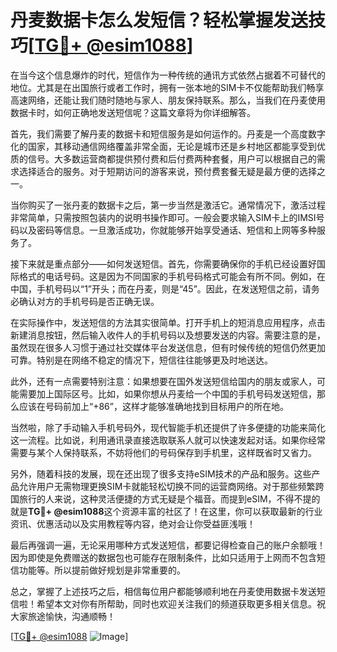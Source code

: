 # 丹麦数据卡怎么发短信？轻松掌握发送技巧[[TG💪+ @esim1088](https://t.me/s/esim1088)]

在当今这个信息爆炸的时代，短信作为一种传统的通讯方式依然占据着不可替代的地位。尤其是在出国旅行或者工作时，拥有一张本地的SIM卡不仅能帮助我们畅享高速网络，还能让我们随时随地与家人、朋友保持联系。那么，当我们在丹麦使用数据卡时，如何正确地发送短信呢？这篇文章将为你详细解答。

首先，我们需要了解丹麦的数据卡和短信服务是如何运作的。丹麦是一个高度数字化的国家，其移动通信网络覆盖非常全面，无论是城市还是乡村地区都能享受到优质的信号。大多数运营商都提供预付费和后付费两种套餐，用户可以根据自己的需求选择适合的服务。对于短期访问的游客来说，预付费套餐无疑是最方便的选择之一。

当你购买了一张丹麦的数据卡之后，第一步当然是激活它。通常情况下，激活过程非常简单，只需按照包装内的说明书操作即可。一般会要求输入SIM卡上的IMSI号码以及密码等信息。一旦激活成功，你就能够开始享受通话、短信和上网等多种服务了。

接下来就是重点部分——如何发送短信。首先，你需要确保你的手机已经设置好国际格式的电话号码。这是因为不同国家的手机号码格式可能会有所不同。例如，在中国，手机号码以“1”开头；而在丹麦，则是“45”。因此，在发送短信之前，请务必确认对方的手机号码是否正确无误。

在实际操作中，发送短信的方法其实很简单。打开手机上的短消息应用程序，点击新建消息按钮，然后输入收件人的手机号码以及想要发送的内容。需要注意的是，虽然现在很多人习惯于通过社交媒体平台发送信息，但有时候传统的短信仍然更加可靠。特别是在网络不稳定的情况下，短信往往能够更及时地送达。

此外，还有一点需要特别注意：如果想要在国外发送短信给国内的朋友或家人，可能需要加上国际区号。比如，如果你想从丹麦给一个中国的手机号码发送短信，那么应该在号码前加上“+86”，这样才能够准确地找到目标用户的所在地。

当然啦，除了手动输入手机号码外，现代智能手机还提供了许多便捷的功能来简化这一流程。比如说，利用通讯录直接选取联系人就可以快速发起对话。如果你经常需要与某个人保持联系，不妨将他们的号码保存到手机里，这样既省时又省力。

另外，随着科技的发展，现在还出现了很多支持eSIM技术的产品和服务。这些产品允许用户无需物理更换SIM卡就能轻松切换不同的运营商网络。对于那些频繁跨国旅行的人来说，这种灵活便捷的方式无疑是个福音。而提到eSIM，不得不提的就是**TG💪+ @esim1088**这个资源丰富的社区了！在这里，你可以获取最新的行业资讯、优惠活动以及实用教程等内容，绝对会让你受益匪浅哦！

最后再强调一遍，无论采用哪种方式发送短信，都要记得检查自己的账户余额哦！因为即使是免费赠送的数据包也可能存在限制条件，比如只适用于上网而不包含短信功能等。所以提前做好规划是非常重要的。

总之，掌握了上述技巧之后，相信每位用户都能够顺利地在丹麦使用数据卡发送短信啦！希望本文对你有所帮助，同时也欢迎关注我们的频道获取更多相关信息。祝大家旅途愉快，沟通顺畅！

[[TG💪+ @esim1088](https://t.me/s/esim1088) ![Image](https://i.postimg.cc/4NQfJmqS/Snipaste-2025-05-13-00-14-12.png)]